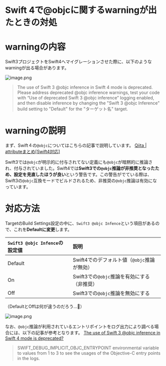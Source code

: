 # Swift 4で@objcに関するwarningが出たときの対処
# warningの内容
Swift3プロジェクトをSwift4へマイグレーションさせた際に、以下のようなwarningが出る場合があります。

![image.png](https://qiita-image-store.s3.amazonaws.com/0/113553/886130cc-7b8a-803c-5f2c-923505dbc370.png)

> The use of Swift 3 @objc inference in Swift 4 mode is deprecated. Please address deprecated @objc inference warnings, test your code with “Use of deprecated Swift 3 @objc inference” logging enabled, and then disable inference by changing the "Swift 3 @objc Inference" build setting to "Default" for the "ターゲット名" target.

# warningの説明

まず、Swift４の`@objc`についてはこちらの記事で説明しています。
[Qiita | attributeまとめ[Swift4対応]](https://qiita.com/shtnkgm/items/a793f26445f2b8390bee)

Swift3では`@objc`が明示的に付与されてない定義にも`@objc`が暗黙的に推論され、付与されていました。Swift4では**Swift3での`@objc`推論が非推奨となったため、設定を見直したほうが良い**という警告です。この警告がでている際は、Swift3の`@objc`互換モードでビルドされるため、非推奨の`@objc`推論は有効になっています。

# 対応方法
TargetのBuild Settings設定の中に、`Swift3 @objc Infence`という項目があるので、これを**Defaultに変更**します。

| `Swift3 @objc Infence`の設定値 | 説明 | 
|:------------|:--------|
|Default|Swift4でのデフォルト値（`@objc`推論が無効）|
|On|Swift3での`@objc`推論を有効にする（非推奨）|
|Off|Swift3での`@objc`推論を無効にする|
（DefaultとOffは何が違うのだろう...🤔）

![image.png](https://qiita-image-store.s3.amazonaws.com/0/113553/79387676-843d-0686-cebb-375fef941bd8.png)

なお、`@objc`推論が利用されているエントリポイントをログ出力により調べる場合には、以下の記事が参考となります。
[The use of Swift 3 @objc inference in Swift 4 mode is deprecated?](https://stackoverflow.com/questions/44379348/the-use-of-swift-3-objc-inference-in-swift-4-mode-is-deprecated)

> SWIFT_DEBUG_IMPLICIT_OBJC_ENTRYPOINT environmental variable to values from 1 to 3 to see the usages of the Objective-C entry points in the logs.



